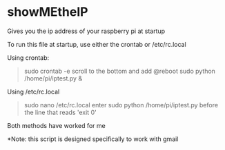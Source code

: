 showMEtheIP
===========

Gives you the ip address of your raspberry pi at startup

To run this file at startup, use either the crontab or /etc/rc.local

Using crontab:
>sudo crontab -e
>scroll to the bottom and add @reboot sudo python /home/pi/iptest.py &

Using /etc/rc.local
>sudo nano /etc/rc.local
>enter sudo python /home/pi/iptest.py before the line that reads 'exit 0'

Both methods have worked for me

*Note: this script is designed specifically to work with gmail
